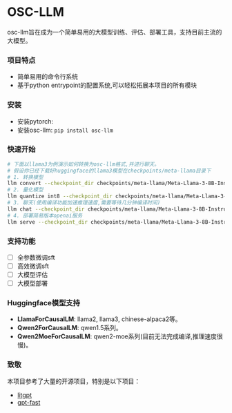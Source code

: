 # OSC-LLM

osc-llm旨在成为一个简单易用的大模型训练、评估、部署工具，支持目前主流的大模型。

### 项目特点

- 简单易用的命令行系统
- 基于python entrypoint的配置系统,可以轻松拓展本项目的所有模块

### 安装

- 安装pytorch: 
- 安装osc-llm: `pip install osc-llm`

### 快速开始
```bash
# 下面以llama3为例演示如何转换为osc-llm格式,并进行聊天。
# 假设你已经下载好huggingface的llama3模型在checkpoints/meta-llama目录下
# 1. 转换模型
llm convert --checkpoint_dir checkpoints/meta-llama/Meta-Llama-3-8B-Instruct
# 2. 量化模型
llm quantize int8 --checkpoint_dir checkpoints/meta-llama/Meta-Llama-3-8B-Instruct --save_dir checkpoints/meta-llama/Meta-Llama-3-8B-Instruct-int8
# 3. 聊天(使用编译功能加速推理速度,需要等待几分钟编译时间)
llm chat --checkpoint_dir checkpoints/meta-llama/Meta-Llama-3-8B-Instruct-int8 --compile true
# 4. 部署简易版本openai服务
llm serve --checkpoint_dir checkpoints/meta-llama/Meta-Llama-3-8B-Instruct-int8
```

### 支持功能

- [ ] 全参数微调sft
- [ ] 高效微调sft
- [ ] 大模型评估
- [ ] 大模型部署

### Huggingface模型支持

- **LlamaForCausalLM**: llama2, llama3, chinese-alpaca2等。
- **Qwen2ForCausalLM**: qwen1.5系列。
- **Qwen2MoeForCausalLM**: qwen2-moe系列(目前无法完成编译,推理速度很慢)。


### 致敬
本项目参考了大量的开源项目，特别是以下项目：

- [litgpt](https://github.com/Lightning-AI/litgpt)
- [gpt-fast](https://github.com/pytorch-labs/gpt-fast)